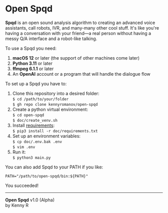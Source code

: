 # Open Spqd

**Spqd** is an open sound analysis algorithm to creating an advanced voice assistants, call robots, IVR, and many-many other cool stuff. It's like you're having a conversation with your friend—a real person without having a messy Q/A interface and a robot-like talking.

To use a Spqd you need:

1. **macOS 12** or later (the support of other machines come later)
2. **Python 3.11** or later
3. **ffmpeg 6.1.1** or later
4. An **OpenAI** account or a program that will handle the dialogue flow 

To set up a Spqd you have to:

1. Clone this repository into a desired folder:  
`$ cd /path/to/your/folder`  
`$ gh repo clone kennyromanov/open-spqd`
2. Create a python virtual environment:  
`$ cd open-spqd`  
`$ doc/create_venv.sh`
3. Install [requirements](doc/requirements.txt):  
`$ pip3 install -r doc/requirements.txt`
4. Set up an environment variables:  
`$ cp doc/.env.bak .env`  
`$ vim .env`
5. Run it:  
`$ python3 main.py`

You can also add Spqd to your PATH if you like:
```
PATH="/path/to/open-spqd/bin:${PATH}"
```

You succeeded!

---
**Open Spqd** v1.0 (Alpha)  
by Kenny R
